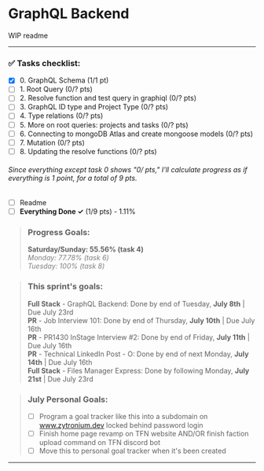 # GraphQL Backend

WIP readme

----

### ✅ Tasks checklist:
- [X] ​0. GraphQL Schema (1/1 pt)
- [ ] ​1. Root Query (0/? pts)
- [ ] ​2. Resolve function and test query in graphiql (0/? pts)
- [ ] ​3. GraphQL ID type and Project Type (0/? pts)
- [ ] ​4. Type relations (0/? pts)
- [ ] ​5. More on root queries: projects and tasks (0/? pts)
- [ ] ​6. Connecting to mongoDB Atlas and create mongoose models (0/? pts)
- [ ] ​7. Mutation (0/? pts)
- [ ] ​8. Updating the resolve functions (0/? pts)

###### Since everything except task 0 shows "0/ pts," I'll calculate progress as if everything is 1 point, for a total of 9 pts.

- [ ] Readme
- [ ] **Everything Done ✓** (1/9 pts) - 1.11%

>### Progress Goals:  
> <strong>Saturday/Sunday: 55.56% (task 4)</strong>  
<em style="color: gray">Monday: 77.78% (task 6)</em>  
<em style="color: gray">Tuesday: 100% (task 8)</em>

>### This sprint's goals:  
> **Full Stack** - GraphQL Backend: Done by end of Tuesday, **July 8th** | Due July 23rd   
> **PR** - Job Interview 101: Done by end of Thursday, **July 10th** | Due July 16th  
> **PR** - PR1430 InStage Interview #2: Done by end of Friday, **July 11th** | Due July 16th  
> **PR** - Technical LinkedIn Post - O: Done by end of next Monday, **July 14th** | Due July 16th  
> **Full Stack** - Files Manager Express: Done by following Monday, **July 21st** | Due July 23rd   

>### July Personal Goals:
> - [ ] Program a goal tracker like this into a subdomain on www.zytronium.dev locked behind password login  
> - [ ] Finish home page revamp on TFN website AND/OR finish faction upload command on TFN discord bot  
> - [ ] Move this to personal goal tracker when it's been created
---
